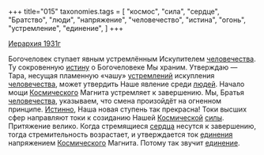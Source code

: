 +++
title="015"
taxonomies.tags = [
 "космос",
 "сила",
 "сердце",
 "Братство",
 "люди",
 "напряжение",
 "человечество",
 "истина",
 "огонь",
 "устремление",
 "единение",
]
+++

[Иерархия 1931г](/agni/1931)

Богочеловек ступает явным устремлённым Искупителем [человечества](/tags/человечество). Ту сокровенную [истину](/tags/истина) о Богочеловеке Мы храним. Утверждаю — Тара, несущая пламенную «чашу» [устремлений](/tags/устремление) искупления [человечества](/tags/человечество), может утвердить Наше явление среди [людей](/tags/люди). Начало мощи [Космического](/tags/космос) Магнита устремляет к завершению. Мы, Братья [человечества](/tags/человечество), указываем, что смена произойдёт на огненном принципе. [Истинно](/tags/истина), Наша новая ступень так прекрасна! Токи высших сфер направляют токи к созиданию Нашей [Космической](/tags/космос) [силы](/tags/сила). Притяжение велико. Когда стремящиеся [сердца](/tags/сердце) несутся к завершению, тогда стремительность возрастает, и утверждается ток [единения](/tags/[единение](/tags/единение)) напряжением [Космического](/tags/космос) Магнита. Потому так звучит [единение](/tags/единение).   

